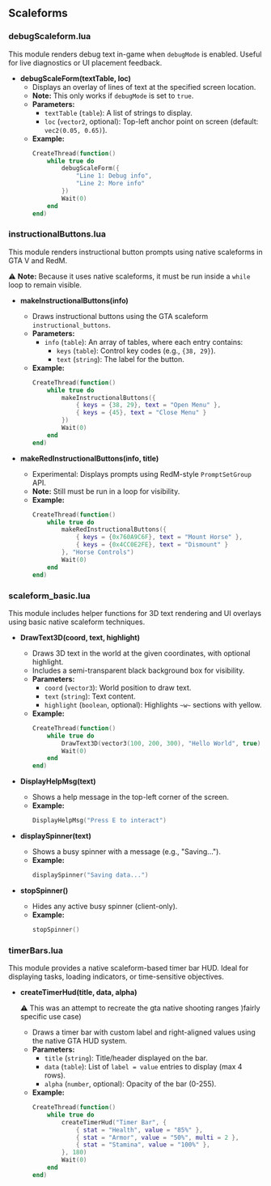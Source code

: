 ## Scaleforms
### debugScaleform.lua
This module renders debug text in-game when `debugMode` is enabled. Useful for live diagnostics or UI placement feedback.

- **debugScaleForm(textTable, loc)**
  - Displays an overlay of lines of text at the specified screen location.
  - **Note:** This only works if `debugMode` is set to `true`.
  - **Parameters:**
    - `textTable` (`table`): A list of strings to display.
    - `loc` (`vector2`, optional): Top-left anchor point on screen (default: `vec2(0.05, 0.65)`).
  - **Example:**
    ```lua
    CreateThread(function()
        while true do
            debugScaleForm({
                "Line 1: Debug info",
                "Line 2: More info"
            })
            Wait(0)
        end
    end)
    ```

### instructionalButtons.lua
This module renders instructional button prompts using native scaleforms in GTA V and RedM.

⚠️ **Note:** Because it uses native scaleforms, it must be run inside a `while` loop to remain visible.

- **makeInstructionalButtons(info)**
  - Draws instructional buttons using the GTA scaleform `instructional_buttons`.
  - **Parameters:**
    - `info` (`table`): An array of tables, where each entry contains:
      - `keys` (`table`): Control key codes (e.g., `{38, 29}`).
      - `text` (`string`): The label for the button.
  - **Example:**
    ```lua
    CreateThread(function()
        while true do
            makeInstructionalButtons({
                { keys = {38, 29}, text = "Open Menu" },
                { keys = {45}, text = "Close Menu" }
            })
            Wait(0)
        end
    end)
    ```

- **makeRedInstructionalButtons(info, title)**
  - Experimental: Displays prompts using RedM-style `PromptSetGroup` API.
  - **Note:** Still must be run in a loop for visibility.
  - **Example:**
    ```lua
    CreateThread(function()
        while true do
            makeRedInstructionalButtons({
                { keys = {0x760A9C6F}, text = "Mount Horse" },
                { keys = {0x4CC0E2FE}, text = "Dismount" }
            }, "Horse Controls")
            Wait(0)
        end
    end)
    ```

### scaleform_basic.lua
This module includes helper functions for 3D text rendering and UI overlays using basic native scaleform techniques.

- **DrawText3D(coord, text, highlight)**

  - Draws 3D text in the world at the given coordinates, with optional highlight.
  - Includes a semi-transparent black background box for visibility.
  - **Parameters:**
    - `coord` (`vector3`): World position to draw text.
    - `text` (`string`): Text content.
    - `highlight` (`boolean`, optional): Highlights `~w~` sections with yellow.
  - **Example:**
    ```lua
    CreateThread(function()
        while true do
            DrawText3D(vector3(100, 200, 300), "Hello World", true)
            Wait(0)
        end
    end)
    ```

- **DisplayHelpMsg(text)**
  - Shows a help message in the top-left corner of the screen.
  - **Example:**
    ```lua
    DisplayHelpMsg("Press E to interact")
    ```

- **displaySpinner(text)**
  - Shows a busy spinner with a message (e.g., "Saving...").
  - **Example:**
    ```lua
    displaySpinner("Saving data...")
    ```

- **stopSpinner()**
  - Hides any active busy spinner (client-only).
  - **Example:**
    ```lua
    stopSpinner()
    ```

### timerBars.lua
This module provides a native scaleform-based timer bar HUD. Ideal for displaying tasks, loading indicators, or time-sensitive objectives.

- **createTimerHud(title, data, alpha)**

  ⚠️ This was an attempt to recreate the gta native shooting ranges )fairly specific use case)
  - Draws a timer bar with custom label and right-aligned values using the native GTA HUD system.
  - **Parameters:**
    - `title` (`string`): Title/header displayed on the bar.
    - `data` (`table`): List of `label = value` entries to display (max 4 rows).
    - `alpha` (`number`, optional): Opacity of the bar (0-255).
  - **Example:**
    ```lua
    CreateThread(function()
        while true do
            createTimerHud("Timer Bar", {
                { stat = "Health", value = "85%" },
                { stat = "Armor", value = "50%", multi = 2 },
                { stat = "Stamina", value = "100%" },
            }, 180)
            Wait(0)
        end
    end)
    ```
